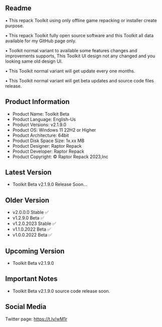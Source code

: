 Readme
------

• This repack Toolkit using only offline game repacking or installer create purpose.

• This repack Toolkit fully open source software and this Toolkit all data available for my GitHub page only.

• Toolkit normal variant to available some features changes and improvements supports, This Toolkit UI design not any changed and you looking same old design UI.

• This Toolkit normal variant will get update every one months.

• This Toolkit normal variant will get beta updates and source code files release.

Product Information
-------------------
- Product Name: Toolkit Beta
- Product Language: English-Us
- Product Versions: v2.1.9.0
- Product OS: Windows 11 22H2 or Higher
- Product Architecture: 64bit
- Product Disk Space Size: 1x.xx MB
- Product Designer: Raptor Repack
- Product Developer: Raptor Repack
- Product Copyright: © Raptor Repack 2023,Inc

Latest Version
--------------
- Toolkit Beta v2.1.9.0 Release Soon...

Older Version
-------------
- v2.0.0.0 Stable ✅
- v1.2.9.0 Beta ✅
- v1.2.0.2023 Stable ✅
- v1.1.0.2022 Beta ✅
- v1.0.0.2022 Beta ✅

Upcoming Version
----------------
- Toolkit Beta v2.1.9.0

Important Notes
---------------
- Toolkit Beta v2.1.9.0 source code release soon.

Social Media
------------
Twitter page: https://t.ly/wM1r

